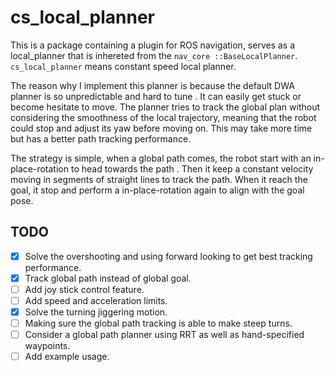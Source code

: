 # cs_local_planner

This is a package containing a plugin for ROS navigation, serves as a local_planner that is inhereted from the `nav_core
::BaseLocalPlanner`. `cs_local_planner` means constant speed local planner.

The reason why I implement this planner is because the default DWA planner is so unpredictable and hard to tune
. It can easily get stuck or become hesitate to move. The planner tries to track the global plan without considering the smoothness
  of the local trajectory, meaning that the robot could stop and adjust its yaw before moving on. This may take more
   time but has a better path tracking performance.

The strategy is simple, when a global path comes, the robot start with an in-place-rotation to head towards the path
. Then it keep a constant velocity moving in segments of straight lines to track the path. 
When it reach the goal, it stop and perform a in-place-rotation again to align with the goal pose.

## TODO

- [x] Solve the overshooting and using forward looking to get best tracking performance.
- [x] Track global path instead of global goal.
- [ ] Add joy stick control feature.
- [ ] Add speed and acceleration limits.
- [x] Solve the turning jiggering motion.
- [ ] Making sure the global path tracking is able to make steep turns.
- [ ] Consider a global path planner using RRT as well as hand-specified waypoints.
- [ ] Add example usage.
